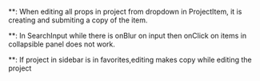\*\*: When editing all props in project from dropdown in ProjectItem, it is creating and submiting a copy of the item.

\*\*: In SearchInput while there is onBlur on input then onClick on items in collapsible panel does not work.

\*\*: If project in sidebar is in favorites,editing makes copy while editing the project
